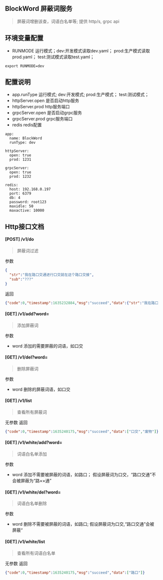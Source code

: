 ## BlockWord 屏蔽词服务
> 屏蔽词增删该查，词语白名单等; 提供 http/s, grpc api

## 环境变量配置
- RUNMODE 运行模式；dev:开发模式读取dev.yaml； prod:生产模式读取prod.yaml； test:测试模式读取test.yaml；
```shell script
export RUNMODE=dev
```

## 配置说明

- app.runType 运行模式; dev:开发模式; prod:生产模式； test:测试模式；
- httpServer.open  是否启动http服务
- httpServer.prod  http服务端口
- grpcServer.open  是否启动grpc服务
- grpcServer.prod  grpc服务端口
- redis  redis配置

```shell script
app:
  name: BlockWord
  runType: dev  

httpServer:
  open: true
  prod: 1231

grpcServer:
  open: true
  prod: 1232

redis:
  host: 192.168.0.197
  port: 6379
  db: 4
  password: root123
  maxidle: 50
  maxactive: 10000
```

## Http接口文档

####  [POST] /v1/do  
> 屏蔽词过滤

参数
```json
{
  "str":"我在路口交通进行口交就在这个路口交接",
  "sub":"???"
}
```
返回
```json
{"code":0,"timestamp":1635232884,"msg":"succeed","data":{"str":"我在路口交通进行???就在这个路口交接","sub":"???"}}
```

#### [GET] /v1/add?word= 
> 添加屏蔽词

参数
- word 添加的需要屏蔽的词语，如口交

#### [GET] /v1/del?word=  
> 删除屏蔽词

参数
- word 删除的屏蔽词语，如口交

#### [GET] /v1/list 
> 查看所有屏蔽词

无参数
返回
```json
{"code":0,"timestamp":1635240175,"msg":"succeed","data":["口交","废物"]}
```

#### [GET] /v1/white/add?word=  
> 词语白名单添加

参数
- word 添加不需要被屏蔽的词语，如路口； 假设屏蔽词为口交，“路口交通”不会被屏蔽为“路××通”

####  [GET] /v1/white/del?word=   
> 词语白名单删除

参数
- word 删除不需要被屏蔽的词语，如路口; 假设屏蔽词为口交,“路口交通”会被屏蔽“

#### [GET] /v1/white/list 
> 查看所有词语白名单

无参数
返回
```json
{"code":0,"timestamp":1635240175,"msg":"succeed","data":["路口"]}
```